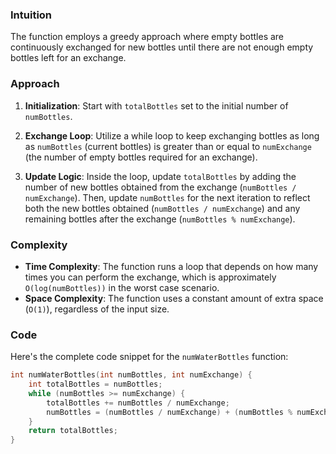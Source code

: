 ### Intuition

The function employs a greedy approach where empty bottles are continuously exchanged for new bottles until there are not enough empty bottles left for an exchange.

### Approach

1. **Initialization**: Start with `totalBottles` set to the initial number of `numBottles`.
   
2. **Exchange Loop**: Utilize a while loop to keep exchanging bottles as long as `numBottles` (current bottles) is greater than or equal to `numExchange` (the number of empty bottles required for an exchange).
   
3. **Update Logic**: Inside the loop, update `totalBottles` by adding the number of new bottles obtained from the exchange (`numBottles / numExchange`). Then, update `numBottles` for the next iteration to reflect both the new bottles obtained (`numBottles / numExchange`) and any remaining bottles after the exchange (`numBottles % numExchange`).

### Complexity

- **Time Complexity**: The function runs a loop that depends on how many times you can perform the exchange, which is approximately `O(log(numBottles))` in the worst case scenario.
- **Space Complexity**: The function uses a constant amount of extra space (`O(1)`), regardless of the input size.

### Code

Here's the complete code snippet for the `numWaterBottles` function:

```cpp
int numWaterBottles(int numBottles, int numExchange) {
    int totalBottles = numBottles;
    while (numBottles >= numExchange) {
        totalBottles += numBottles / numExchange;
        numBottles = (numBottles / numExchange) + (numBottles % numExchange);
    }
    return totalBottles;
}
```
